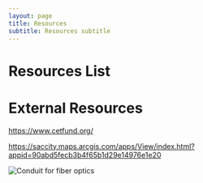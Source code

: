 ```yaml
---
layout: page
title: Resources
subtitle: Resources subtitle
---
```

# Resources List

# External Resources

<https://www.cetfund.org/>

<https://saccity.maps.arcgis.com/apps/View/index.html?appid=90abd5fecb3b4f65b1d29e14976e1e20>

![](/assets/uploads/conduit.bmp "Conduit for fiber optics")